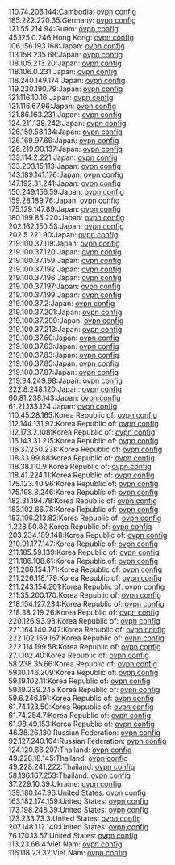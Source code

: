 110.74.206.144:Cambodia: [ovpn config](vpn/110_74_206_144.ovpn)  
185.222.220.35:Germany: [ovpn config](vpn/185_222_220_35.ovpn)  
121.55.214.94:Guam: [ovpn config](vpn/121_55_214_94.ovpn)  
45.125.0.246:Hong Kong: [ovpn config](vpn/45_125_0_246.ovpn)  
106.156.193.168:Japan: [ovpn config](vpn/106_156_193_168.ovpn)  
113.158.235.68:Japan: [ovpn config](vpn/113_158_235_68.ovpn)  
118.105.213.20:Japan: [ovpn config](vpn/118_105_213_20.ovpn)  
118.106.0.231:Japan: [ovpn config](vpn/118_106_0_231.ovpn)  
118.240.149.174:Japan: [ovpn config](vpn/118_240_149_174.ovpn)  
119.230.190.79:Japan: [ovpn config](vpn/119_230_190_79.ovpn)  
121.116.10.16:Japan: [ovpn config](vpn/121_116_10_16.ovpn)  
121.116.67.96:Japan: [ovpn config](vpn/121_116_67_96.ovpn)  
121.86.163.231:Japan: [ovpn config](vpn/121_86_163_231.ovpn)  
124.211.138.242:Japan: [ovpn config](vpn/124_211_138_242.ovpn)  
126.150.58.134:Japan: [ovpn config](vpn/126_150_58_134.ovpn)  
126.169.97.69:Japan: [ovpn config](vpn/126_169_97_69.ovpn)  
126.219.90.137:Japan: [ovpn config](vpn/126_219_90_137.ovpn)  
133.114.2.221:Japan: [ovpn config](vpn/133_114_2_221.ovpn)  
133.203.15.113:Japan: [ovpn config](vpn/133_203_15_113.ovpn)  
143.189.141.176:Japan: [ovpn config](vpn/143_189_141_176.ovpn)  
147.192.31.241:Japan: [ovpn config](vpn/147_192_31_241.ovpn)  
150.249.156.59:Japan: [ovpn config](vpn/150_249_156_59.ovpn)  
159.28.189.76:Japan: [ovpn config](vpn/159_28_189_76.ovpn)  
175.129.147.89:Japan: [ovpn config](vpn/175_129_147_89.ovpn)  
180.199.85.220:Japan: [ovpn config](vpn/180_199_85_220.ovpn)  
202.162.150.53:Japan: [ovpn config](vpn/202_162_150_53.ovpn)  
202.5.221.90:Japan: [ovpn config](vpn/202_5_221_90.ovpn)  
219.100.37.119:Japan: [ovpn config](vpn/219_100_37_119.ovpn)  
219.100.37.120:Japan: [ovpn config](vpn/219_100_37_120.ovpn)  
219.100.37.159:Japan: [ovpn config](vpn/219_100_37_159.ovpn)  
219.100.37.192:Japan: [ovpn config](vpn/219_100_37_192.ovpn)  
219.100.37.196:Japan: [ovpn config](vpn/219_100_37_196.ovpn)  
219.100.37.197:Japan: [ovpn config](vpn/219_100_37_197.ovpn)  
219.100.37.199:Japan: [ovpn config](vpn/219_100_37_199.ovpn)  
219.100.37.2:Japan: [ovpn config](vpn/219_100_37_2.ovpn)  
219.100.37.201:Japan: [ovpn config](vpn/219_100_37_201.ovpn)  
219.100.37.209:Japan: [ovpn config](vpn/219_100_37_209.ovpn)  
219.100.37.213:Japan: [ovpn config](vpn/219_100_37_213.ovpn)  
219.100.37.60:Japan: [ovpn config](vpn/219_100_37_60.ovpn)  
219.100.37.63:Japan: [ovpn config](vpn/219_100_37_63.ovpn)  
219.100.37.83:Japan: [ovpn config](vpn/219_100_37_83.ovpn)  
219.100.37.85:Japan: [ovpn config](vpn/219_100_37_85.ovpn)  
219.100.37.87:Japan: [ovpn config](vpn/219_100_37_87.ovpn)  
219.94.249.98:Japan: [ovpn config](vpn/219_94_249_98.ovpn)  
222.8.248.120:Japan: [ovpn config](vpn/222_8_248_120.ovpn)  
60.81.238.143:Japan: [ovpn config](vpn/60_81_238_143.ovpn)  
61.21.133.124:Japan: [ovpn config](vpn/61_21_133_124.ovpn)  
110.45.28.165:Korea Republic of: [ovpn config](vpn/110_45_28_165.ovpn)  
112.144.131.92:Korea Republic of: [ovpn config](vpn/112_144_131_92.ovpn)  
112.173.2.108:Korea Republic of: [ovpn config](vpn/112_173_2_108.ovpn)  
115.143.31.215:Korea Republic of: [ovpn config](vpn/115_143_31_215.ovpn)  
116.37.250.238:Korea Republic of: [ovpn config](vpn/116_37_250_238.ovpn)  
118.33.99.88:Korea Republic of: [ovpn config](vpn/118_33_99_88.ovpn)  
118.38.110.9:Korea Republic of: [ovpn config](vpn/118_38_110_9.ovpn)  
118.41.224.11:Korea Republic of: [ovpn config](vpn/118_41_224_11.ovpn)  
175.123.40.96:Korea Republic of: [ovpn config](vpn/175_123_40_96.ovpn)  
175.198.8.246:Korea Republic of: [ovpn config](vpn/175_198_8_246.ovpn)  
182.31.194.78:Korea Republic of: [ovpn config](vpn/182_31_194_78.ovpn)  
183.102.86.78:Korea Republic of: [ovpn config](vpn/183_102_86_78.ovpn)  
183.106.213.82:Korea Republic of: [ovpn config](vpn/183_106_213_82.ovpn)  
1.228.50.82:Korea Republic of: [ovpn config](vpn/1_228_50_82.ovpn)  
203.234.189.148:Korea Republic of: [ovpn config](vpn/203_234_189_148.ovpn)  
210.91.177.147:Korea Republic of: [ovpn config](vpn/210_91_177_147.ovpn)  
211.185.59.139:Korea Republic of: [ovpn config](vpn/211_185_59_139.ovpn)  
211.186.108.61:Korea Republic of: [ovpn config](vpn/211_186_108_61.ovpn)  
211.206.154.171:Korea Republic of: [ovpn config](vpn/211_206_154_171.ovpn)  
211.226.118.179:Korea Republic of: [ovpn config](vpn/211_226_118_179.ovpn)  
211.243.154.201:Korea Republic of: [ovpn config](vpn/211_243_154_201.ovpn)  
211.35.200.170:Korea Republic of: [ovpn config](vpn/211_35_200_170.ovpn)  
218.154.127.234:Korea Republic of: [ovpn config](vpn/218_154_127_234.ovpn)  
218.38.219.26:Korea Republic of: [ovpn config](vpn/218_38_219_26.ovpn)  
220.126.93.98:Korea Republic of: [ovpn config](vpn/220_126_93_98.ovpn)  
221.164.140.242:Korea Republic of: [ovpn config](vpn/221_164_140_242.ovpn)  
222.102.159.167:Korea Republic of: [ovpn config](vpn/222_102_159_167.ovpn)  
222.114.199.58:Korea Republic of: [ovpn config](vpn/222_114_199_58.ovpn)  
27.1.102.40:Korea Republic of: [ovpn config](vpn/27_1_102_40.ovpn)  
58.238.35.66:Korea Republic of: [ovpn config](vpn/58_238_35_66.ovpn)  
59.10.146.209:Korea Republic of: [ovpn config](vpn/59_10_146_209.ovpn)  
59.19.102.11:Korea Republic of: [ovpn config](vpn/59_19_102_11.ovpn)  
59.19.239.245:Korea Republic of: [ovpn config](vpn/59_19_239_245.ovpn)  
59.6.246.191:Korea Republic of: [ovpn config](vpn/59_6_246_191.ovpn)  
61.74.123.50:Korea Republic of: [ovpn config](vpn/61_74_123_50.ovpn)  
61.74.254.7:Korea Republic of: [ovpn config](vpn/61_74_254_7.ovpn)  
61.98.49.153:Korea Republic of: [ovpn config](vpn/61_98_49_153.ovpn)  
46.38.26.130:Russian Federation: [ovpn config](vpn/46_38_26_130.ovpn)  
92.127.240.104:Russian Federation: [ovpn config](vpn/92_127_240_104.ovpn)  
124.120.66.207:Thailand: [ovpn config](vpn/124_120_66_207.ovpn)  
49.228.18.145:Thailand: [ovpn config](vpn/49_228_18_145.ovpn)  
49.228.241.222:Thailand: [ovpn config](vpn/49_228_241_222.ovpn)  
58.136.167.253:Thailand: [ovpn config](vpn/58_136_167_253.ovpn)  
37.229.10.39:Ukraine: [ovpn config](vpn/37_229_10_39.ovpn)  
139.180.147.96:United States: [ovpn config](vpn/139_180_147_96.ovpn)  
163.182.174.159:United States: [ovpn config](vpn/163_182_174_159.ovpn)  
173.198.248.39:United States: [ovpn config](vpn/173_198_248_39.ovpn)  
173.233.73.3:United States: [ovpn config](vpn/173_233_73_3.ovpn)  
207.148.112.140:United States: [ovpn config](vpn/207_148_112_140.ovpn)  
76.170.13.57:United States: [ovpn config](vpn/76_170_13_57.ovpn)  
113.23.66.4:Viet Nam: [ovpn config](vpn/113_23_66_4.ovpn)  
116.118.23.32:Viet Nam: [ovpn config](vpn/116_118_23_32.ovpn)  

